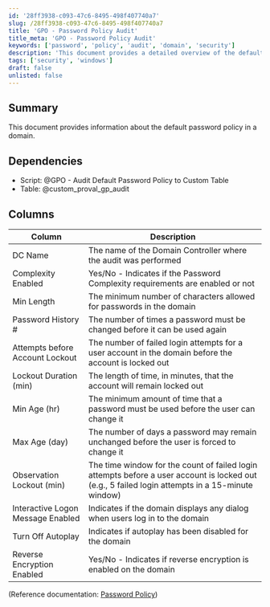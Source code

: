 ```yaml
---
id: '28ff3938-c093-47c6-8495-498f407740a7'
slug: /28ff3938-c093-47c6-8495-498f407740a7
title: 'GPO - Password Policy Audit'
title_meta: 'GPO - Password Policy Audit'
keywords: ['password', 'policy', 'audit', 'domain', 'security']
description: 'This document provides a detailed overview of the default password policy in a domain, including its key components and dependencies. It outlines the various settings that govern password complexity, length, history, and account lockout procedures, ensuring a comprehensive understanding of the security measures in place.'
tags: ['security', 'windows']
draft: false
unlisted: false
---
```


## Summary

This document provides information about the default password policy in a domain.

## Dependencies

- Script: @GPO - Audit Default Password Policy to Custom Table  
- Table: @custom_proval_gp_audit

## Columns

| Column                              | Description                                                                                                     |
|-------------------------------------|-----------------------------------------------------------------------------------------------------------------|
| DC Name                             | The name of the Domain Controller where the audit was performed                                               |
| Complexity Enabled                  | Yes/No - Indicates if the Password Complexity requirements are enabled or not                                   |
| Min Length                          | The minimum number of characters allowed for passwords in the domain                                          |
| Password History #                  | The number of times a password must be changed before it can be used again                                    |
| Attempts before Account Lockout     | The number of failed login attempts for a user account in the domain before the account is locked out          |
| Lockout Duration (min)             | The length of time, in minutes, that the account will remain locked out                                       |
| Min Age (hr)                       | The minimum amount of time that a password must be used before the user can change it                         |
| Max Age (day)                      | The number of days a password may remain unchanged before the user is forced to change it                     |
| Observation Lockout (min)          | The time window for the count of failed login attempts before a user account is locked out (e.g., 5 failed login attempts in a 15-minute window) |
| Interactive Logon Message Enabled   | Indicates if the domain displays any dialog when users log in to the domain                                   |
| Turn Off Autoplay                   | Indicates if autoplay has been disabled for the domain                                                        |
| Reverse Encryption Enabled           | Yes/No - Indicates if reverse encryption is enabled on the domain                                            |

(Reference documentation: [Password Policy](https://docs.microsoft.com/en-us/windows/security/threat-protection/security-policy-settings/password-policy))

